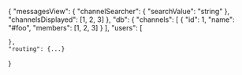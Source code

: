 {
	"messagesView": {
		"channelSearcher": {
			"searchValue": "string"
		},
		"channelsDisplayed": [1, 2, 3]
	},
	"db": {
		"channels": [
			{
				"id": 1,
				"name": "#foo",
				"members": [1, 2, 3]
			}
		],
		"users": [

	},
	"routing": {...}
}